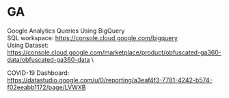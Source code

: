# GA
Google Analytics Queries Using BigQuery \
SQL workspace: https://console.cloud.google.com/bigquery \
Using Dataset: https://console.cloud.google.com/marketplace/product/obfuscated-ga360-data/obfuscated-ga360-data \

COVID-19 Dashboard: https://datastudio.google.com/u/0/reporting/a3eaf4f3-7781-4242-b574-f02eeabb1172/page/LVWXB
